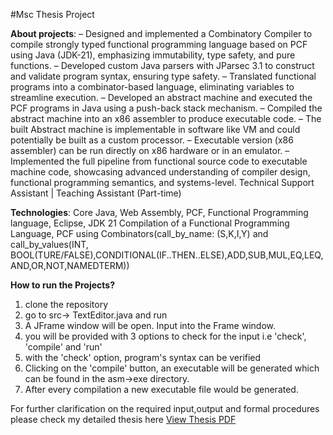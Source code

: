 #Msc Thesis Project

**About projects**: –	Designed and implemented a Combinatory Compiler to compile strongly typed functional programming language based on PCF using Java (JDK-21), emphasizing immutability, type safety, and pure functions.
–	Developed custom Java parsers with JParsec 3.1 to construct and validate program syntax, ensuring type safety.
–	Translated functional programs into a combinator-based language, eliminating variables to streamline execution.
–	Developed an abstract machine and executed the PCF programs in Java using a push-back stack mechanism.
–	Compiled the abstract machine into an x86 assembler to produce executable code.
–	The built Abstract machine is implementable in software like VM and could potentially be built as a custom processor.
–	Executable version (x86 assembler) can be run directly on x86 hardware or in an emulator.
–	Implemented the full pipeline from functional source code to executable machine code, showcasing advanced understanding of compiler design, functional programming semantics, and systems-level.
Technical Support Assistant | Teaching Assistant (Part-time)   

**Technologies**: Core Java, Web Assembly, PCF, Functional Programming language, Eclipse, JDK 21
Compilation of a Functional Programming Language, PCF using Combinators(call_by_name: (S,K,I,Y) and call_by_values(INT, BOOL(TURE/FALSE),CONDITIONAL(IF..THEN..ELSE),ADD,SUB,MUL,EQ,LEQ,AND,OR,NOT,NAMEDTERM))

**How to run the Projects?**
1. clone the repository
2. go to src-> TextEditor.java and run
3. A JFrame window will be open. Input into the Frame window.
4. you will be provided with 3 options to check for the input i.e 'check', 'compile' and 'run'
5. with the 'check' option, program's syntax can be verified
6. Clicking on the 'compile' button, an executable will be generated which can be found in the asm->exe directory.
7. After every compilation a new executable file would be generated.

For further clarification on the required input,output and formal procedures please check my detailed thesis here [View Thesis PDF](https://github.com/SumaiaBristy/combinatory-compiler/blob/main/Brock_Aktar_Sumaia_2025.pdf)



